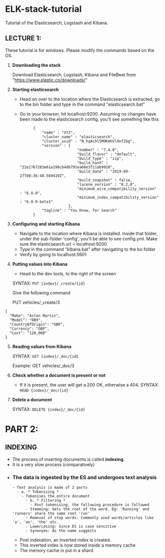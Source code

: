 # ELK-stack-tutorial
Tutorial of the Elasticsearch, Logstash and Kibana. 


## **LECTURE 1**: 
These tutorial is for windows. Please modify the commands based on the OS.


1. **Downloading the stack**
	
	Download Elasticsearch, Logstash, Kibana and FileBeat from "https://www.elastic.co/downloads/"

2. **Starting elasticsearch**

	- Head on over to the location where the Elasticsearch is extracted, go to the bin folder and type in the command "elasticsearch.bat"
	- Go to your browser, hit localhost:9200. Assuming no changes have been made to the elasticsearch config, you'll see something like this
	 
				{
					"name" : "XYZ",
					"cluster_name" : "elasticsearch",
					"cluster_uuid" : "N_hqAchlSMOKmhVl4nf2Gg",
					"version" : {
									"number" : "7.4.0",
									"build_flavor" : "default",
									"build_type" : "zip",
									"build_hash" : "22e1767283e61a198cb4db791ea66e3f11ab9910",
									"build_date" : "2019-09-27T08:36:48.569419Z",
									"build_snapshot" : false,
									"lucene_version" : "8.2.0",
									"minimum_wire_compatibility_version" : "6.8.0",
									"minimum_index_compatibility_version" : "6.0.0-beta1"
								},
					"tagline" : "You Know, for Search"
				}
3. **Configuring and starting Kibana**
	
	- Navigate to the location where Kibana is installed. Inside that folder, under the sub-folder 'config', you'll be able to see config.yml. Make sure the elasticsearch.url = localhost:9200
	- Type in the command "kibana.bat" after navigating to the bo folder
	- Verify by going to localhost:5601

4. **Putting values into Kibana**
	
	- Head to the dev tools, to the right of the screen
	 
	SYNTAX: ```PUT {index}/_create/{id}```

	
	 Give the following command
	 
	 PUT vehicles/_create/3
		 
  ```
 {
	"Make": "Aston Martin",
	"Model": "DB9",
	"CountryOfOrigin": "GBR",
	"Currency": "GBP",
	"Cost": "120,000"
}
```

  
  
5. **Reading values from Kibana**
	
	SYNTAX: ```GET {index}/_doc/{id}```
	
	Example:
	GET vehicles/_doc/3

6. **Check whether a document is present or not**
	
	- If it is present, the user will get a 200 OK, otherwise a 404.
		SYNTAX: ```HEAD {index}/_doc/{id}```
		
7. **Delete a document**
	
	SYNTAX: ```DELETE {index}/_doc/{id} ```
	
# PART 2:

## INDEXING
- The process of inserting documents is called **indexing**. 
- It is a very slow process (comparatively)
- ### The data is ingested by the ES and undergoes text analysis
      - Text analysis is made of 2 parts
		- a. * Tokenising *
		  - Tokenises the entire document
		    - b. * Filtering *
		      - Post tokenising, the following procedure is followed
			- Stemming: Gets the root of the word. Eg: 'Running' and 'runners' share the same root 'run'
			- Removal of stop words: Commonly used words/articles like 'a', 'an', 'the' etc.
			- Lowercasing: Since ES is case sensitive
			- Synonyms: As the name suggests
	
	- Post indexation, an inverted index is created.
	- This inverted index is now stored inside a memory cache
	- The memory cache in put in a shard.
